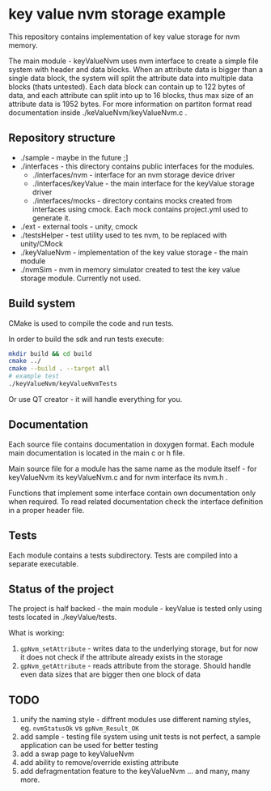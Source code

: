 # key value nvm storage example

This repository contains implementation of key value storage for nvm memory.

The main module - keyValueNvm uses nvm interface to create a simple file system with header and data blocks. When an attribute data is bigger than a single data block, the system will split the attribute data into multiple data blocks (thats untested). Each data block can contain up to 122 bytes of data, and each attribute can split into up to 16 blocks, thus max size of an attribute data is 1952 bytes. For more information on partiton format read documentation inside ./keValueNvm/keyValueNvm.c .

## Repository structure

 * ./sample - maybe in the future ;]
 * ./interfaces - this directory contains public interfaces for the modules.
   * ./interfaces/nvm - interface for an nvm storage device driver
   * ./interfaces/keyValue - the main interface for the keyValue storage driver
   * ./interfaces/mocks - directory contains mocks created from interfaces using cmock. Each mock contains project.yml used to generate it.
 * ./ext - external tools - unity, cmock
 * ./testsHelper - test utility used to tes nvm, to be replaced with unity/CMock
 * ./keyValueNvm - implementation of the key value storage - the main module
 * ./nvmSim - nvm in memory simulator created to test the key value storage module. Currently not used.

## Build system

CMake is used to compile the code and run tests.

In order to build the sdk and run tests execute:
```bash
mkdir build && cd build
cmake ../
cmake --build . --target all
# example test
./keyValueNvm/keyValueNvmTests 

```

Or use QT creator - it will handle everything for you. 

## Documentation

Each source file contains documentation in doxygen format. Each module main documentation is located in the main c or h file.

Main source file for a module has the same name as the module itself - for keyValueNvm its keyValueNvm.c and for nvm interface its nvm.h .

Functions that implement some interface contain own documentation only when required. To read related documentation check the interface definition in a proper header file.

## Tests

Each module contains a tests subdirectory. Tests are compiled into a separate executable. 
 
## Status of the project

The project is half backed - the main module - keyValue is tested only using tests located in ./keyValue/tests.

What is working:
1. `gpNvm_setAttribute` - writes data to the underlying storage, but for now it does not check if the attribute already exists in the storage
2. `gpNvm_getAttribute` - reads attribute from the storage. Should handle even data sizes that are bigger then one block of data 

## TODO

1. unify the naming style - diffrent modules use different naming styles, eg. `nvmStatusOk` vs `gpNvm_Result_OK`
2. add sample - testing file system using unit tests is not perfect, a sample application can be used for better testing
3. add a swap page to keyValueNvm
4. add ability to remove/override existing attribute
5. add defragmentation feature to the keyValueNvm
... and many, many more.

 
 

